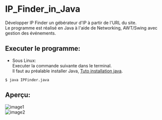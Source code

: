 # IP_Finder_in_Java  

Développer IP Finder un gébérateur d'IP à partir de l'URL du site.  
Le programme est réalisé en Java à l'aide de Networking, AWT/Swing avec gestion des événements.  

## Executer le programme:  
  
* Sous Linux:  
Executer la commande suivante dans le terminal.  
Il faut au préalable installer Java, [Tuto installation java]('https://linuxhint.com/install_java_linux_mint/').  

``` $ java IPFinder.java ```  

## Aperçu:  

![image1](./images/ipfinder1.png)  
![image2](./images/ipfinder2.png)  
